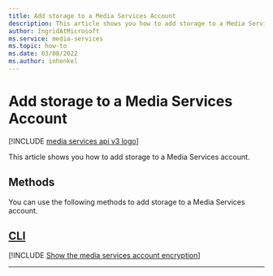 ```yaml
---
title: Add storage to a Media Services Account
description: This article shows you how to add storage to a Media Services account.
author: IngridAtMicrosoft
ms.service: media-services
ms.topic: how-to
ms.date: 03/08/2022
ms.author: inhenkel
---
```

# Add storage to a Media Services Account

[!INCLUDE [media services api v3 logo](./includes/v3-hr.md)]

<!-- NOTE: The following are in the includes folder and are reused in other How To articles. All task based content should be in the includes folder with the task- prefix prepended to the file name. -->

This article shows you how to add storage to a Media Services account.

## Methods

You can use the following methods to add storage to a Media Services account.

## [CLI](#tab/cli/)

[!INCLUDE [Show the media services account encryption](./includes/task-add-account-storage-cli.md)]

---
